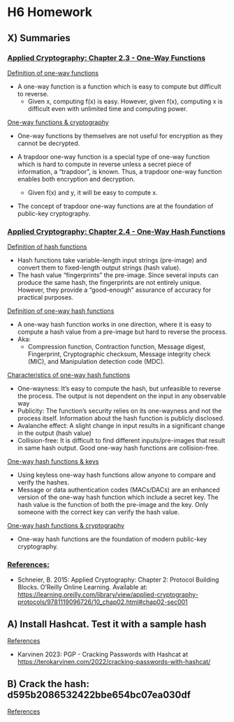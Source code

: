 # H6 Homework

## X) Summaries

### <ins>Applied Cryptography: Chapter 2.3 - One-Way Functions</ins>   

<ins>Definition of one-way functions</ins>  
- A one-way function is a function which is easy to compute but difficult to reverse.
  - Given x, computing f(x) is easy. However, given f(x), computing x is difficult even with unlimited time and computing power.  

<ins>One-way functions & cryptography</ins>  
- One-way functions by themselves are not useful for encryption as they cannot be decrypted. 
- A trapdoor one-way function is a special type of one-way function which is hard to compute in reverse unless a secret piece of information, a “trapdoor”, is known. Thus, a trapdoor one-way function enables both encryption and decryption.
  - Given f(x) and y, it will be easy to compute x.
    
- The concept of trapdoor one-way functions are at the foundation of public-key cryptography.
    

### <ins>Applied Cryptography: Chapter 2.4 - One-Way Hash Functions</ins>   

<ins>Definition of hash functions</ins>
- Hash functions take variable-length input strings (pre-image) and convert them to fixed-length output strings (hash value).
- The hash value “fingerprints” the pre-image. Since several inputs can produce the same hash, the fingerprints are not entirely unique. However, they provide a “good-enough” assurance of accuracy for practical purposes.

<ins>Definition of one-way hash functions</ins>
- A one-way hash function works in one direction, where it is easy to compute a hash value from a pre-image but hard to reverse the process.
- Aka:
  - Compression function, Contraction function, Message digest, Fingerprint, Cryptographic checksum, Message integrity check (MIC), and Manipulation detection code (MDC).

<ins>Characteristics of one-way hash functions</ins>
- One-wayness: It’s easy to compute the hash, but unfeasible to reverse the process. The output is not dependent on the input in any observable way
- Publicity: The function’s security relies on its one-wayness and not the process itself. Information about the hash function is publicly disclosed.
- Avalanche effect: A slight change in input results in a significant change in the output (hash value)
- Collision-free: It is difficult to find different inputs/pre-images that result in same hash output. Good one-way hash functions are collision-free. 

<ins>One-way hash functions & keys</ins>
- Using keyless one-way hash functions allow anyone to compare and verify the hashes.
- Message or data authentication codes (MACs/DACs) are an enhanced version of the one-way hash function which include a secret key. The hash value is the function of both the pre-image and the key. Only someone with the correct key can verify the hash value.

<ins>One-way hash functions & cryptography</ins>  
- One-way hash functions are the foundation of modern public-key cryptography.


### <ins>References:</ins>  
- Schneier, B. 2015: Applied Cryptography: Chapter 2: Protocol Building Blocks. O’Reilly Online Learning. Available at: https://learning.oreilly.com/library/view/applied-cryptography-protocols/9781119096726/10_chap02.html#chap02-sec001 

## A) Install Hashcat. Test it with a sample hash

<ins>References</ins>
- Karvinen 2023: PGP - Cracking Passwords with Hashcat at https://terokarvinen.com/2022/cracking-passwords-with-hashcat/ 

## B) Crack the hash: d595b2086532422bbe654bc07ea030df

<ins>References</ins>
